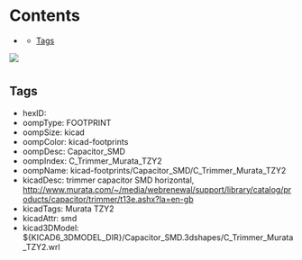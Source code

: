 



Contents
========

* [](#)
	* [Tags](#tags)
  
![][im]
# 

## Tags

- hexID: 
- oompType: FOOTPRINT
- oompSize: kicad
- oompColor: kicad-footprints
- oompDesc: Capacitor_SMD
- oompIndex: C_Trimmer_Murata_TZY2
- oompName: kicad-footprints/Capacitor_SMD/C_Trimmer_Murata_TZY2
- kicadDesc: trimmer capacitor SMD horizontal, http://www.murata.com/~/media/webrenewal/support/library/catalog/products/capacitor/trimmer/t13e.ashx?la=en-gb
- kicadTags: Murata TZY2
- kicadAttr: smd
- kicad3DModel: ${KICAD6_3DMODEL_DIR}/Capacitor_SMD.3dshapes/C_Trimmer_Murata_TZY2.wrl



[im]: image.png
